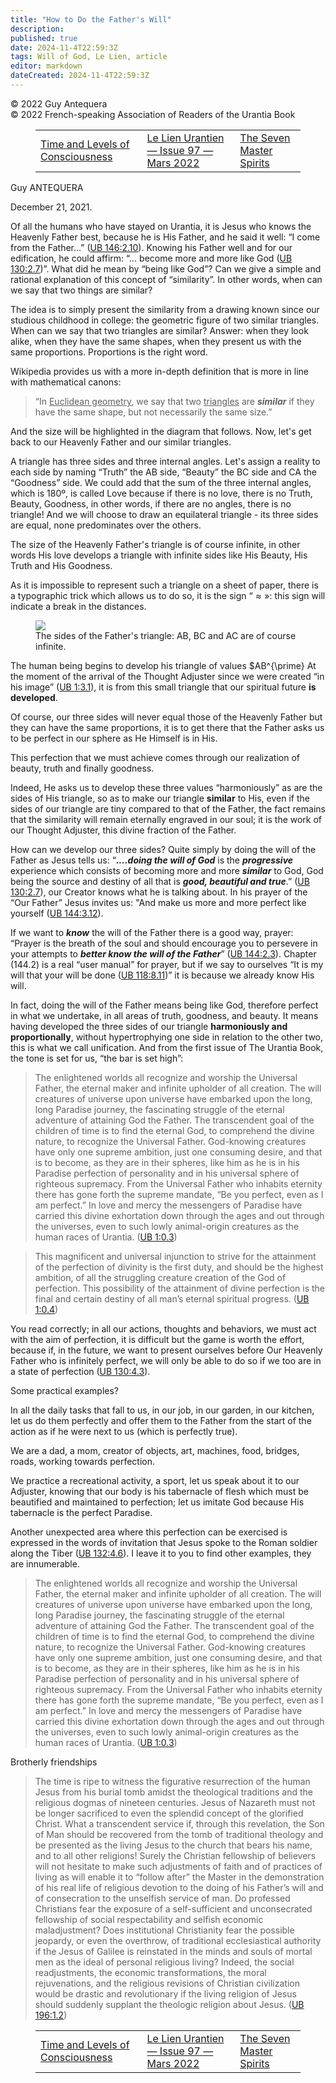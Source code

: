 ```yaml
---
title: "How to Do the Father's Will"
description: 
published: true
date: 2024-11-4T22:59:3Z
tags: Will of God, Le Lien, article
editor: markdown
dateCreated: 2024-11-4T22:59:3Z
---
```


<p class="v-card v-sheet theme--light grey lighten-3 px-2">© 2022 Guy Antequera<br>© 2022 French-speaking Association of Readers of the Urantia Book</p>
<figure class="table chapter-navigator">
  <table>
    <tbody>
      <tr>
        <td>
        <a href="/en/article/Claude_Flibotte/Temps_et_niveaux_de_conscience_2">
          <span class="mdi mdi-arrow-left-drop-circle"></span><span class="pl-2">Time and Levels of Consciousness</span>
        </a>
        </td>
        <td>
        <a href="/en/index/articles_le_lien#le-lien-urantien-issue-97-mars-2022">
          <span class="mdi mdi-book-open-variant"></span><span class="pl-2">Le Lien Urantien — Issue 97 — Mars 2022</span>
        </a>
        </td>
        <td>
        <a href="/en/article/Patrick_Morelli/Les_Sept_Maitres_Esprits">
          <span class="pr-2">The Seven Master Spirits</span><span class="mdi mdi-arrow-right-drop-circle"></span>
        </a>
        </td>
      </tr>
    </tbody>
  </table>
</figure>



Guy ANTEQUERA

December 21, 2021.

Of all the humans who have stayed on Urantia, it is Jesus who knows the Heavenly Father best, because he is His Father, and he said it well: “I come from the Father...” (<a id="a41_170"></a>[UB 146:2.10](/en/The_Urantia_Book/146#p2_10)). Knowing his Father well and for our edification, he could affirm: “... become more and more like God (<a id="a41_320"></a>[UB 130:2.7](/en/The_Urantia_Book/130#p2_7))”. What did he mean by “being like God”? Can we give a simple and rational explanation of this concept of “similarity”. In other words, when can we say that two things are similar?

The idea is to simply present the similarity from a drawing known since our studious childhood in college: the geometric figure of two similar triangles. When can we say that two triangles are similar? Answer: when they look alike, when they have the same shapes, when they present us with the same proportions. Proportions is the right word.

Wikipedia provides us with a more in-depth definition that is more in line with mathematical canons:

> “In <ins>Euclidean geometry</ins>, we say that two <ins>triangles</ins> are ***similar*** if they have the same shape, but not necessarily the same size.”

And the size will be highlighted in the diagram that follows. Now, let's get back to our Heavenly Father and our similar triangles.

A triangle has three sides and three internal angles. Let's assign a reality to each side by naming “Truth” the AB side, “Beauty” the BC side and CA the “Goodness” side. We could add that the sum of the three internal angles, which is 180º, is called Love because if there is no love, there is no Truth, Beauty, Goodness, in other words, if there are no angles, there is no triangle! And we will choose to draw an equilateral triangle - its three sides are equal, none predominates over the others.

The size of the Heavenly Father's triangle is of course infinite, in other words His love develops a triangle with infinite sides like His Beauty, His Truth and His Goodness.

As it is impossible to represent such a triangle on a sheet of paper, there is a typographic trick which allows us to do so, it is the sign “$\approx »$: this sign will indicate a break in the distances.

<figure id="Figure_2" class="image urantiapedia image-style-align-right">
<img src="/image/article/Le_Lien/images_03/079.jpg">
<figcaption>The sides of the Father's triangle: AB, BC and AC are of course infinite.</figcaption>
</figure>

The human being begins to develop his triangle of values $AB^{\prime} At the moment of the arrival of the Thought Adjuster since we were created “in his image” (<a id="a62_161"></a>[UB 1:3.1](/en/The_Urantia_Book/1#p3_1)), it is from this small triangle that our spiritual future **is developed**.

Of course, our three sides will never equal those of the Heavenly Father but they can have the same proportions, it is to get there that the Father asks us to be perfect in our sphere as He Himself is in His.

This perfection that we must achieve comes through our realization of beauty, truth and finally goodness.

Indeed, He asks us to develop these three values “harmoniously” as are the sides of His triangle, so as to make our triangle **similar** to His, even if the sides of our triangle are tiny compared to that of the Father, the fact remains that the similarity will remain eternally engraved in our soul; it is the work of our Thought Adjuster, this divine fraction of the Father.

How can we develop our three sides? Quite simply by doing the will of the Father as Jesus tells us: “***....doing the will of God*** is the ***progressive*** experience which consists of becoming more and more ***similar*** to God, God being the source and destiny of all that is ***good, beautiful and true***.” (<a id="a70_314"></a>[UB 130:2.7](/en/The_Urantia_Book/130#p2_7)), our Creator knows what he is talking about. In his prayer of the “Our Father” Jesus invites us: "And make us more and more perfect like yourself (<a id="a70_506"></a>[UB 144:3.12](/en/The_Urantia_Book/144#p3_12)).

If we want to ***know*** the will of the Father there is a good way, prayer: “Prayer is the breath of the soul and should encourage you to persevere in your attempts to ***better know the will of the Father***” (<a id="a72_212"></a>[UB 144:2.3](/en/The_Urantia_Book/144#p2_3)). Chapter (144.2) is a real “user manual” for prayer, but if we say to ourselves “It is my will that your will be done (<a id="a72_376"></a>[UB 118:8.11](/en/The_Urantia_Book/118#p8_11))” it is because we already know His will.

In fact, doing the will of the Father means being like God, therefore perfect in what we undertake, in all areas of truth, goodness, and beauty. It means having developed the three sides of our triangle **harmoniously and proportionally**, without hypertrophying one side in relation to the other two, this is what we call unification. And from the first issue of The Urantia Book, the tone is set for us, “the bar is set high”:

> The enlightened worlds all recognize and worship the Universal Father, the eternal maker and infinite upholder of all creation. The will creatures of universe upon universe have embarked upon the long, long Paradise journey, the fascinating struggle of the eternal adventure of attaining God the Father. The transcendent goal of the children of time is to find the eternal God, to comprehend the divine nature, to recognize the Universal Father. God-knowing creatures have only one supreme ambition, just one consuming desire, and that is to become, as they are in their spheres, like him as he is in his Paradise perfection of personality and in his universal sphere of righteous supremacy. From the Universal Father who inhabits eternity there has gone forth the supreme mandate, “Be you perfect, even as I am perfect.” In love and mercy the messengers of Paradise have carried this divine exhortation down through the ages and out through the universes, even to such lowly animal-origin creatures as the human races of Urantia. (<a id="a76_1034"></a>[UB 1:0.3](/en/The_Urantia_Book/1#p0_3))

> This magnificent and universal injunction to strive for the attainment of the perfection of divinity is the first duty, and should be the highest ambition, of all the struggling creature creation of the God of perfection. This possibility of the attainment of divine perfection is the final and certain destiny of all man’s eternal spiritual progress. (<a id="a78_355"></a>[UB 1:0.4](/en/The_Urantia_Book/1#p0_4))

You read correctly; in all our actions, thoughts and behaviors, we must act with the aim of perfection, it is difficult but the game is worth the effort, because if, in the future, we want to present ourselves before Our Heavenly Father who is infinitely perfect, we will only be able to do so if we too are in a state of perfection (<a id="a80_334"></a>[UB 130:4.3](/en/The_Urantia_Book/130#p4_3)).

Some practical examples?

In all the daily tasks that fall to us, in our job, in our garden, in our kitchen, let us do them perfectly and offer them to the Father from the start of the action as if he were next to us (which is perfectly true).

We are a dad, a mom, creator of objects, art, machines, food, bridges, roads, working towards perfection.

We practice a recreational activity, a sport, let us speak about it to our Adjuster, knowing that our body is his tabernacle of flesh which must be beautified and maintained to perfection; let us imitate God because His tabernacle is the perfect Paradise.

Another unexpected area where this perfection can be exercised is expressed in the words of invitation that Jesus spoke to the Roman soldier along the Tiber (<a id="a90_158"></a>[UB 132:4.6](/en/The_Urantia_Book/132#p4_6)). I leave it to you to find other examples, they are innumerable.

> The enlightened worlds all recognize and worship the Universal Father, the eternal maker and infinite upholder of all creation. The will creatures of universe upon universe have embarked upon the long, long Paradise journey, the fascinating struggle of the eternal adventure of attaining God the Father. The transcendent goal of the children of time is to find the eternal God, to comprehend the divine nature, to recognize the Universal Father. God-knowing creatures have only one supreme ambition, just one consuming desire, and that is to become, as they are in their spheres, like him as he is in his Paradise perfection of personality and in his universal sphere of righteous supremacy. From the Universal Father who inhabits eternity there has gone forth the supreme mandate, “Be you perfect, even as I am perfect.” In love and mercy the messengers of Paradise have carried this divine exhortation down through the ages and out through the universes, even to such lowly animal-origin creatures as the human races of Urantia. (<a id="a92_1034"></a>[UB 1:0.3](/en/The_Urantia_Book/1#p0_3))

Brotherly friendships

> The time is ripe to witness the figurative resurrection of the human Jesus from his burial tomb amidst the theological traditions and the religious dogmas of nineteen centuries. Jesus of Nazareth must not be longer sacrificed to even the splendid concept of the glorified Christ. What a transcendent service if, through this revelation, the Son of Man should be recovered from the tomb of traditional theology and be presented as the living Jesus to the church that bears his name, and to all other religions! Surely the Christian fellowship of believers will not hesitate to make such adjustments of faith and of practices of living as will enable it to “follow after” the Master in the demonstration of his real life of religious devotion to the doing of his Father’s will and of consecration to the unselfish service of man. Do professed Christians fear the exposure of a self-sufficient and unconsecrated fellowship of social respectability and selfish economic maladjustment? Does institutional Christianity fear the possible jeopardy, or even the overthrow, of traditional ecclesiastical authority if the Jesus of Galilee is reinstated in the minds and souls of mortal men as the ideal of personal religious living? Indeed, the social readjustments, the economic transformations, the moral rejuvenations, and the religious revisions of Christian civilization would be drastic and revolutionary if the living religion of Jesus should suddenly supplant the theologic religion about Jesus. (<a id="a96_1496"></a>[UB 196:1.2](/en/The_Urantia_Book/196#p1_2))



<figure class="table chapter-navigator">
  <table>
    <tbody>
      <tr>
        <td>
        <a href="/en/article/Claude_Flibotte/Temps_et_niveaux_de_conscience_2">
          <span class="mdi mdi-arrow-left-drop-circle"></span><span class="pl-2">Time and Levels of Consciousness</span>
        </a>
        </td>
        <td>
        <a href="/en/index/articles_le_lien#le-lien-urantien-issue-97-mars-2022">
          <span class="mdi mdi-book-open-variant"></span><span class="pl-2">Le Lien Urantien — Issue 97 — Mars 2022</span>
        </a>
        </td>
        <td>
        <a href="/en/article/Patrick_Morelli/Les_Sept_Maitres_Esprits">
          <span class="pr-2">The Seven Master Spirits</span><span class="mdi mdi-arrow-right-drop-circle"></span>
        </a>
        </td>
      </tr>
    </tbody>
  </table>
</figure>
